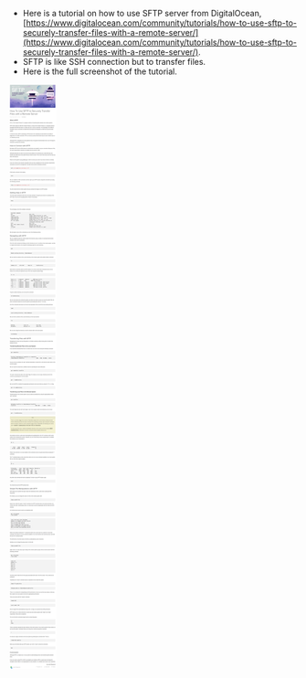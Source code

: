 * Here is a tutorial on how to use SFTP server from DigitalOcean, [https://www.digitalocean.com/community/tutorials/how-to-use-sftp-to-securely-transfer-files-with-a-remote-server/](https://www.digitalocean.com/community/tutorials/how-to-use-sftp-to-securely-transfer-files-with-a-remote-server/).
* SFTP is like SSH connection but to transfer files.
* Here is the full screenshot of the tutorial.

![./20161029-1155-gmt+2-how-to-use-sftp-to-securely-transfer-files-with-a-remote-server-1.png](./20161029-1155-gmt+2-how-to-use-sftp-to-securely-transfer-files-with-a-remote-server-1.png)
